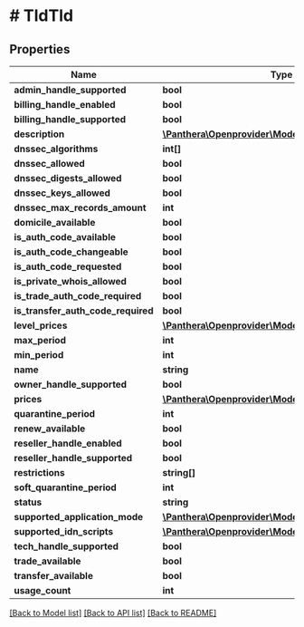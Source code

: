 # # TldTld

## Properties

Name | Type | Description | Notes
------------ | ------------- | ------------- | -------------
**admin_handle_supported** | **bool** |  | [optional]
**billing_handle_enabled** | **bool** |  | [optional]
**billing_handle_supported** | **bool** |  | [optional]
**description** | [**\Panthera\Openprovider\Model\TldDescription**](TldDescription.md) |  | [optional]
**dnssec_algorithms** | **int[]** |  | [optional]
**dnssec_allowed** | **bool** |  | [optional]
**dnssec_digests_allowed** | **bool** |  | [optional]
**dnssec_keys_allowed** | **bool** |  | [optional]
**dnssec_max_records_amount** | **int** |  | [optional]
**domicile_available** | **bool** |  | [optional]
**is_auth_code_available** | **bool** |  | [optional]
**is_auth_code_changeable** | **bool** |  | [optional]
**is_auth_code_requested** | **bool** |  | [optional]
**is_private_whois_allowed** | **bool** |  | [optional]
**is_trade_auth_code_required** | **bool** |  | [optional]
**is_transfer_auth_code_required** | **bool** |  | [optional]
**level_prices** | [**\Panthera\Openprovider\Model\TldLevelPrice[]**](TldLevelPrice.md) |  | [optional]
**max_period** | **int** |  | [optional]
**min_period** | **int** |  | [optional]
**name** | **string** |  | [optional]
**owner_handle_supported** | **bool** |  | [optional]
**prices** | [**\Panthera\Openprovider\Model\TldPrices**](TldPrices.md) |  | [optional]
**quarantine_period** | **int** |  | [optional]
**renew_available** | **bool** |  | [optional]
**reseller_handle_enabled** | **bool** |  | [optional]
**reseller_handle_supported** | **bool** |  | [optional]
**restrictions** | **string[]** |  | [optional]
**soft_quarantine_period** | **int** |  | [optional]
**status** | **string** |  | [optional]
**supported_application_mode** | [**\Panthera\Openprovider\Model\TldApplicationMode[]**](TldApplicationMode.md) |  | [optional]
**supported_idn_scripts** | [**\Panthera\Openprovider\Model\TldIdnScript[]**](TldIdnScript.md) |  | [optional]
**tech_handle_supported** | **bool** |  | [optional]
**trade_available** | **bool** |  | [optional]
**transfer_available** | **bool** |  | [optional]
**usage_count** | **int** |  | [optional]

[[Back to Model list]](../../README.md#models) [[Back to API list]](../../README.md#endpoints) [[Back to README]](../../README.md)
